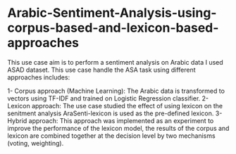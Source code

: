# Arabic-Sentiment-Analysis-using-corpus-based-and-lexicon-based-approaches

This use case aim is to perform a sentiment analysis on Arabic data I used ASAD dataset. This use case handle the ASA task using different approaches includes:

1- Corpus approach (Machine Learning): The Arabic data is transformed to vectors using TF-IDF and trained on Logistic Regression classifier.
2- Lexicon approach: The use case studied the effect of using lexicon on the senitment analysis AraSenti-lexicon is used as the pre-defined lexicon.
3- Hybrid approach: This approach was implemented as an experiment to improve the performance of the lexicon model, the results of the corpus and lexicon are combined together at the decision level by two mechanisms (voting, weighting).

